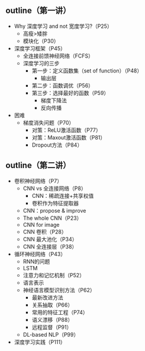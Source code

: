 
## outline（第一讲）

- Why 深度学习 and not 宽度学习?（P25）
	- 高瘦>矮胖
	- 模块化（P30）
- 深度学习框架（P45）
	- 全连接前馈神经网络（FCFS）
	- 深度学习的三步
		- 第一步：定义函数集（set of function）（P48）
			- 输出层
		- 第二步：函数调优（P56）
		- 第三步：选择最好的函数（P59）
			- 梯度下降法
			- 反向传播
- 困难
	- 梯度消失问题（P70）
		- 对策：ReLU激活函数（P77）
		- 对策：Maxout激活函数（P81）
		- Dropout方法（P84）

## outline（第二讲）

- 卷积神经网络（P7）
	- CNN vs 全连接网络（P8）
		- CNN：稀疏连接+共享权值
		- 卷积作为特征提取器
	- CNN：propose & improve
	- The whole CNN（P23）
	- CNN for image
	- CNN 卷积（P28）
	- CNN 最大池化（P34）
	- CNN 全连接层（P38）
- 循环神经网络（P43）
	- RNN的问题
	- LSTM
	- 注意力和记忆机制（P52）
	- 语言表示
	- 神经语言模型识别方法（P62）
		- 最新改进方法
		- 关系抽取（P66）
		- 常用的特征工程（P74）
		- 语义漂移（P88）
		- 远程监督（P91）
	- DL-based NLP（P99）
- 深度学习实践（P111）